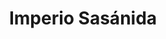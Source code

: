 ﻿---
title: "Imperio Sasánida"
permalink: periodes_120.html
layout: periode
dataInici: 224
dataFi: 651
sidebar: periodes
pares:
  - id: 142
    title: "Edad Antigua"
    dataInici: "(-3000)"
    dataFi: "(476)"

fills:
jocsPrincipals:
jocsEscenaris:
jocsEpoca:
jocsEpocaEscenaris:
---

